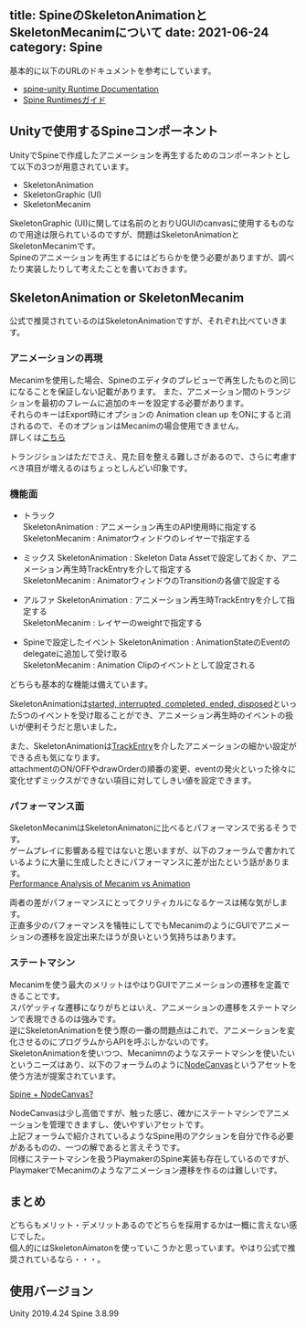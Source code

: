 title: SpineのSkeletonAnimationとSkeletonMecanimについて
date: 2021-06-24
category: Spine
---

基本的に以下のURLのドキュメントを参考にしています。  
* [spine-unity Runtime Documentation](http://ja.esotericsoftware.com/spine-unity)
* [Spine Runtimesガイド](http://ja.esotericsoftware.com/spine-runtimes-guide)  

## Unityで使用するSpineコンポーネント

UnityでSpineで作成したアニメーションを再生するためのコンポーネントとして以下の3つが用意されています。  

* SkeletonAnimation
* SkeletonGraphic (UI) 
* SkeletonMecanim

SkeletonGraphic (UI)に関しては名前のとおりUGUIのcanvasに使用するものなので用途は限られているのですが、問題はSkeletonAnimationとSkeletonMecanimです。  
Spineのアニメーションを再生するにはどちらかを使う必要がありますが、調べたり実装したりして考えたことを書いておきます。


## SkeletonAnimation or SkeletonMecanim

公式で推奨されているのはSkeletonAnimationですが、それぞれ比べていきます。

### アニメーションの再現

Mecanimを使用した場合、Spineのエディタのプレビューで再生したものと同じになることを保証しない記載があります。
また、アニメーション間のトランジションを最初のフレームに追加のキーを設定する必要があります。  
それらのキーはExport時にオプションの Animation clean up をONにすると消されるので、そのオプションはMecanimの場合使用できません。  
詳しくは[こちら](http://esotericsoftware.com/spine-unity#Required-Additional-Keys)

トランジションはただでさえ、見た目を整える難しさがあるので、さらに考慮すべき項目が増えるのはちょっとしんどい印象です。

### 機能面

* トラック  
   SkeletonAnimation : アニメーション再生のAPI使用時に指定する  
   SkeletonMecanim : Animatorウィンドウのレイヤーで指定する

* ミックス
  SkeletonAnimation : Skeleton Data Assetで設定しておくか、アニメーション再生時TrackEntryを介して指定する  
  SkeletonMecanim : AnimatorウィンドウのTransitionの各値で設定する

* アルファ
  SkeletonAnimation : アニメーション再生時TrackEntryを介して指定する  
  SkeletonMecanim : レイヤーのweightで指定する

* Spineで設定したイベント
  SkeletonAnimation : AnimationStateのEventのdelegateに追加して受け取る  
  SkeletonMecanim : Animation Clipのイベントとして設定される

どちらも基本的な機能は備えています。  

SkeletonAnimationは[started, interrupted, completed, ended, disposed](http://ja.esotericsoftware.com/spine-unity#Processing-AnimationState-Events)といった5つのイベントを受け取ることができ、アニメーション再生時のイベントの扱いが便利そうだと思いました。  

また、SkeletonAnimationは[TrackEntry](http://ja.esotericsoftware.com/spine-api-reference#TrackEntry)を介したアニメーションの細かい設定ができる点も気になります。  
attachmentのON/OFFやdrawOrderの順番の変更、eventの発火といった徐々に変化せずミックスができない項目に対してしきい値を設定できます。  


### パフォーマンス面

SkeletonMecanimはSkeletonAnimatonに比べるとパフォーマンスで劣るそうです。  
ゲームプレイに影響ある程ではないと思いますが、以下のフォーラムで書かれているように大量に生成したときにパフォーマンスに差が出たという話があります。  
[Performance Analysis of Mecanim vs Animation](http://ja.esotericsoftware.com/forum/Performance-Analysis-of-Mecanim-vs-Animation-15046)

両者の差がパフォーマンスにとってクリティカルになるケースは稀な気がします。  
正直多少のパフォーマンスを犠牲にしてでもMecanimのようにGUIでアニメーションの遷移を設定出来たほうが良いという気持ちはあります。  



### ステートマシン

Mecanimを使う最大のメリットはやはりGUIでアニメーションの遷移を定義できることです。  
スパゲッティな遷移になりがちとはいえ、アニメーションの遷移をステートマシンで表現できるのは強みです。  
逆にSkeletonAnimationを使う際の一番の問題点はこれで、アニメーションを変化させるのにプログラムからAPIを呼ぶしかないのです。  
SkeletonAnimationを使いつつ、Mecanimnのようなステートマシンを使いたいというニーズはあり、以下のフォーラムのように[NodeCanvas](https://assetstore.unity.com/packages/tools/visual-scripting/nodecanvas-14914?locale=ja-JP)というアセットを使う方法が提案されています。  

[Spine + NodeCanvas?](http://ja.esotericsoftware.com/forum/Spine-NodeCanvas-6366)

NodeCanvasは少し高価ですが、触った感じ、確かにステートマシンでアニメーションを管理できますし、使いやすいアセットです。  
上記フォーラムで紹介されているようなSpine用のアクションを自分で作る必要があるものの、一つの解であると言えそうです。  
同様にステートマシンを扱うPlaymakerのSpine実装も存在しているのですが、PlaymakerでMecanimのようなアニメーション遷移を作るのは難しいです。  

## まとめ

どちらもメリット・デメリットあるのでどちらを採用するかは一概に言えない感じでした。  
個人的にはSkeletonAimatonを使っていこうかと思っています。やはり公式で推奨されているなら・・・。

## 使用バージョン

Unity 2019.4.24
Spine 3.8.99